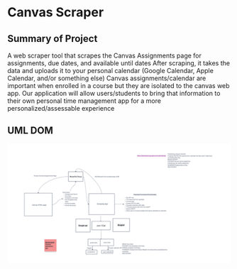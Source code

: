 # Canvas Scraper


## Summary of Project
A web scraper tool that scrapes the Canvas Assignments page for assignments, due dates, and available until dates
After scraping, it takes the data and uploads it to your personal calendar (Google Calendar, Apple Calendar, and/or something else)
Canvas assignments/calendar are important when enrolled in a course but they are isolated to the canvas web app. 
Our application will allow users/students to bring that information to their own personal time management app for 
a more personalized/assessable experience

## UML DOM

![](./DOM.png)